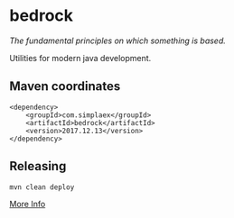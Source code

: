 # bedrock

*The fundamental principles on which something is based.*

Utilities for modern java development. 

## Maven coordinates

    <dependency>
        <groupId>com.simplaex</groupId>
        <artifactId>bedrock</artifactId>
        <version>2017.12.13</version>
    </dependency>

## Releasing

    mvn clean deploy

[More Info](http://central.sonatype.org/pages/apache-maven.html#performing-a-release-deployment) 
